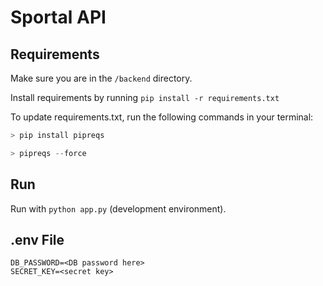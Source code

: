 # Sportal API

## Requirements

Make sure you are in the `/backend` directory.

Install requirements by running `pip install -r requirements.txt`

To update requirements.txt, run the following commands in your terminal:
```python
> pip install pipreqs

> pipreqs --force
```

## Run

Run with `python app.py` (development environment).


## .env File

```
DB_PASSWORD=<DB password here>
SECRET_KEY=<secret key>
```


